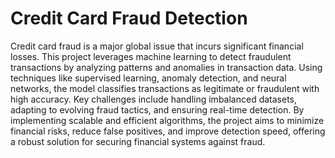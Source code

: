 # Credit Card Fraud Detection


Credit card fraud is a major global issue that incurs significant financial losses. This project leverages machine learning to detect fraudulent transactions by analyzing patterns and anomalies in transaction data. Using techniques like supervised learning, anomaly detection, and neural networks, the model classifies transactions as legitimate or fraudulent with high accuracy. Key challenges include handling imbalanced datasets, adapting to evolving fraud tactics, and ensuring real-time detection. By implementing scalable and efficient algorithms, the project aims to minimize financial risks, reduce false positives, and improve detection speed, offering a robust solution for securing financial systems against fraud.

